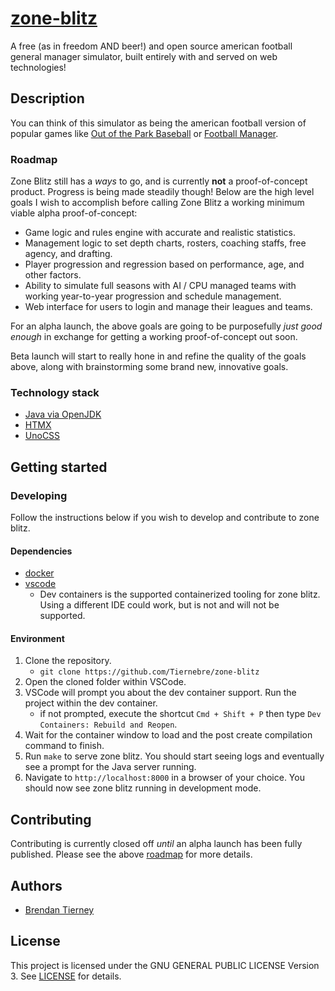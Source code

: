 # [zone-blitz](https://zoneblitz.app/)

A free (as in freedom AND beer!) and open source american football general manager simulator, built entirely with and served on web technologies!

## Description

You can think of this simulator as being the american football version of popular games like
[Out of the Park Baseball](https://www.ootpdevelopments.com/out-of-the-park-baseball-home/) or
[Football Manager](https://www.footballmanager.com/).

### Roadmap

Zone Blitz still has a _ways_ to go, and is currently **not** a proof-of-concept product. Progress
is being made steadily though! Below are the high level goals I wish to accomplish before calling
Zone Blitz a working minimum viable alpha proof-of-concept:

- Game logic and rules engine with accurate and realistic statistics.
- Management logic to set depth charts, rosters, coaching staffs, free agency, and drafting.
- Player progression and regression based on performance, age, and other factors.
- Ability to simulate full seasons with AI / CPU managed teams with working year-to-year progression and schedule management.
- Web interface for users to login and manage their leagues and teams.

For an alpha launch, the above goals are going to be purposefully _just good enough_ in exchange
for getting a working proof-of-concept out soon.

Beta launch will start to really hone in and refine the quality of the goals above, along with
brainstorming some brand new, innovative goals.

### Technology stack

- [Java via OpenJDK](https://openjdk.org/)
- [HTMX](https://htmx.org/)
- [UnoCSS](https://unocss.dev/)

## Getting started

### Developing

Follow the instructions below if you wish to develop and contribute to zone blitz.

#### Dependencies

- [docker](https://www.docker.com/products/docker-desktop/)
- [vscode](https://code.visualstudio.com/)
  - Dev containers is the supported containerized tooling for zone blitz. Using a different IDE could work, but is not and will not be supported.

#### Environment

1. Clone the repository.
   - `git clone https://github.com/Tiernebre/zone-blitz`
2. Open the cloned folder within VSCode.
3. VSCode will prompt you about the dev container support. Run the project within the dev container.
   - if not prompted, execute the shortcut `Cmd + Shift + P` then type `Dev Containers: Rebuild and Reopen`.
4. Wait for the container window to load and the post create compilation command to finish.
5. Run `make` to serve zone blitz. You should start seeing logs and eventually see a prompt for the Java server running.
6. Navigate to `http://localhost:8000` in a browser of your choice. You should now see zone blitz running in development mode.

## Contributing

Contributing is currently closed off _until_ an alpha launch has been fully published. Please see the above [roadmap](#roadmap) for more details.

## Authors

- [Brendan Tierney](https://tiernebre.com)

## License

This project is licensed under the GNU GENERAL PUBLIC LICENSE Version 3. See [LICENSE](LICENSE) for details.
